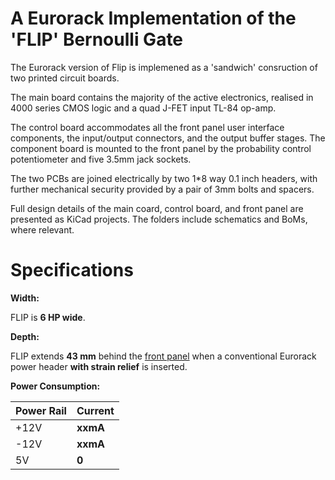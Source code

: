 # A Eurorack Implementation of the 'FLIP' Bernoulli Gate

The Eurorack version of Flip is implemened as a 'sandwich' consruction of two printed circuit boards.

The main board contains the majority of the active electronics, realised in 4000 series CMOS logic and a quad J-FET input TL-84 op-amp.

The control board accommodates all the front panel user interface components, the input/output connectors, and the output buffer stages. The component board is mounted to the front panel by the probability control potentiometer and five 3.5mm jack sockets.

The two PCBs are joined electrically by two 1*8 way 0.1 inch headers, with further mechanical security provided by a pair of 3mm bolts and spacers.

Full design details of the main coard, control board, and front panel are presented as KiCad projects. The folders include schematics and BoMs, where relevant.

# Specifications

**Width:** 

FLIP is **6 HP wide**.

**Depth:**

FLIP extends **43 mm** behind the [front panel](https://github.com/m0xpd/STRACHEY/blob/main/Hardware/Panel/README.md) when a conventional Eurorack power header **with strain relief** is inserted.

**Power Consumption:**

| Power Rail | Current |
|---|---|
| +12V | **xxmA** |
| -12V | **xxmA** |
| 5V | **0** |
